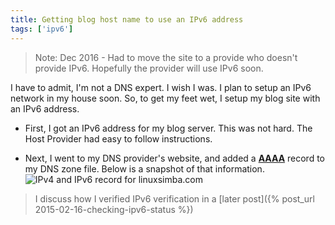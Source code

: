 ```yaml
---
title: Getting blog host name to use an IPv6 address
tags: ['ipv6']
---
```


> Note: Dec 2016 - Had to move the site to a provide who doesn't provide IPv6.
Hopefully the provider will use IPv6 soon.

I have to admit, I'm not a DNS expert. I wish I was.
I plan to setup an IPv6 network in my house soon.
So, to get my feet wet, I setup my blog site with an IPv6 address.

* First, I got an IPv6 address for my blog server. This was not hard.
The Host Provider had easy to follow instructions.

* Next, I went to my DNS provider's website,
and added a **[AAAA](https://www.youtube.com/watch?v=URCcDM7eqDI)**
record to my DNS zone file. Below is a snapshot of that information.
![IPv4 and IPv6 record for linuxsimba.com](https://lh6.googleusercontent.com/T2_DHdMU16kvlyqAGwapPm356ibVjuWXUnJ0jtVm6z4=s0 "aaaa_record.png")

> I discuss how I verified IPv6 verification in a [later post]({% post_url 2015-02-16-checking-ipv6-status %})
